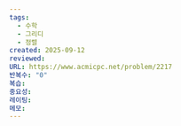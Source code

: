 ```yaml
---
tags:
  - 수학
  - 그리디
  - 정렬
created: 2025-09-12
reviewed:
URL: https://www.acmicpc.net/problem/2217
반복수: "0"
복습:
중요성:
레이팅:
메모:
---
```

